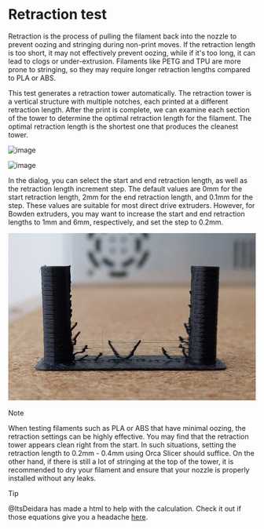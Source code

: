 # Retraction test

Retraction is the process of pulling the filament back into the nozzle to prevent oozing and stringing during non-print moves. If the retraction length is too short, it may not effectively prevent oozing, while if it's too long, it can lead to clogs or under-extrusion. Filaments like PETG and TPU are more prone to stringing, so they may require longer retraction lengths compared to PLA or ABS.

This test generates a retraction tower automatically. The retraction tower is a vertical structure with multiple notches, each printed at a different retraction length. After the print is complete, we can examine each section of the tower to determine the optimal retraction length for the filament. The optimal retraction length is the shortest one that produces the cleanest tower.

![image](../../images/retraction_test.gif)

![image](../../images/retraction_test_dlg.png)

In the dialog, you can select the start and end retraction length, as well as the retraction length increment step. The default values are 0mm for the start retraction length, 2mm for the end retraction length, and 0.1mm for the step. These values are suitable for most direct drive extruders. However, for Bowden extruders, you may want to increase the start and end retraction lengths to 1mm and 6mm, respectively, and set the step to 0.2mm.

![image](../../images/retraction_test_print.jpg)

> [!NOTE]
> When testing filaments such as PLA or ABS that have minimal oozing, the retraction settings can be highly effective. You may find that the retraction tower appears clean right from the start. In such situations, setting the retraction length to 0.2mm - 0.4mm using Orca Slicer should suffice.
> On the other hand, if there is still a lot of stringing at the top of the tower, it is recommended to dry your filament and ensure that your nozzle is properly installed without any leaks.

> [!TIP]
> @ItsDeidara has made a html to help with the calculation. Check it out if those equations give you a headache [here](https://github.com/ItsDeidara/Orca-Slicer-Assistant).
